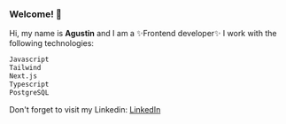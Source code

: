 ### Welcome! 👋 

Hi, my name is **Agustin** and I am a ✨Frontend developer✨ I work with the following technologies:
```sh
Javascript 
Tailwind
Next.js
Typescript
PostgreSQL
```

Don't forget to visit my Linkedin: [LinkedIn]


[LinkedIn]:https://www.linkedin.com/in/agustin-molina-994635138/


